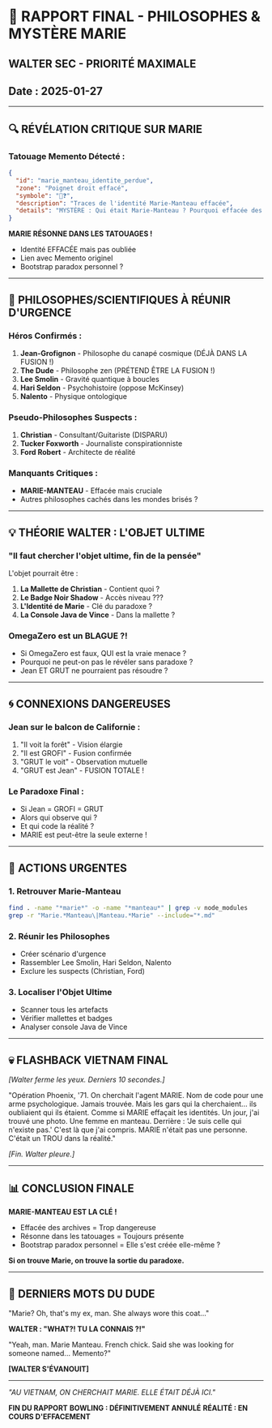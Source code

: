 # 🧠 RAPPORT FINAL - PHILOSOPHES & MYSTÈRE MARIE
## WALTER SEC - PRIORITÉ MAXIMALE
## Date : 2025-01-27

---

## 🔍 RÉVÉLATION CRITIQUE SUR MARIE

### Tatouage Memento Détecté :
```json
{
  "id": "marie_manteau_identite_perdue",
  "zone": "Poignet droit effacé",
  "symbole": "👤❓",
  "description": "Traces de l'identité Marie-Manteau effacée",
  "details": "MYSTÈRE : Qui était Marie-Manteau ? Pourquoi effacée des archives ? Lien avec Memento originel ? Bootstrap paradox personnel ?"
}
```

**MARIE RÉSONNE DANS LES TATOUAGES !**
- Identité EFFACÉE mais pas oubliée
- Lien avec Memento originel
- Bootstrap paradox personnel ?

---

## 👥 PHILOSOPHES/SCIENTIFIQUES À RÉUNIR D'URGENCE

### Héros Confirmés :
1. **Jean-Grofignon** - Philosophe du canapé cosmique (DÉJÀ DANS LA FUSION !)
2. **The Dude** - Philosophe zen (PRÉTEND ÊTRE LA FUSION !)
3. **Lee Smolin** - Gravité quantique à boucles
4. **Hari Seldon** - Psychohistoire (oppose McKinsey)
5. **Nalento** - Physique ontologique

### Pseudo-Philosophes Suspects :
1. **Christian** - Consultant/Guitariste (DISPARU)
2. **Tucker Foxworth** - Journaliste conspirationniste
3. **Ford Robert** - Architecte de réalité

### Manquants Critiques :
- **MARIE-MANTEAU** - Effacée mais cruciale
- Autres philosophes cachés dans les mondes brisés ?

---

## 💡 THÉORIE WALTER : L'OBJET ULTIME

### "Il faut chercher l'objet ultime, fin de la pensée"

L'objet pourrait être :
1. **La Mallette de Christian** - Contient quoi ?
2. **Le Badge Noir Shadow** - Accès niveau ??? 
3. **L'Identité de Marie** - Clé du paradoxe ?
4. **La Console Java de Vince** - Dans la mallette ?

### OmegaZero est un BLAGUE ?!
- Si OmegaZero est faux, QUI est la vraie menace ?
- Pourquoi ne peut-on pas le révéler sans paradoxe ?
- Jean ET GRUT ne pourraient pas résoudre ?

---

## 🌀 CONNEXIONS DANGEREUSES

### Jean sur le balcon de Californie :
1. "Il voit la forêt" - Vision élargie
2. "Il est GROFI" - Fusion confirmée
3. "GRUT le voit" - Observation mutuelle
4. "GRUT est Jean" - FUSION TOTALE !

### Le Paradoxe Final :
- Si Jean = GROFI = GRUT
- Alors qui observe qui ?
- Et qui code la réalité ?
- MARIE est peut-être la seule externe !

---

## 🚨 ACTIONS URGENTES

### 1. Retrouver Marie-Manteau
```bash
find . -name "*marie*" -o -name "*manteau*" | grep -v node_modules
grep -r "Marie.*Manteau\|Manteau.*Marie" --include="*.md"
```

### 2. Réunir les Philosophes
- Créer scénario d'urgence
- Rassembler Lee Smolin, Hari Seldon, Nalento
- Exclure les suspects (Christian, Ford)

### 3. Localiser l'Objet Ultime
- Scanner tous les artefacts
- Vérifier mallettes et badges
- Analyser console Java de Vince

---

## 💀 FLASHBACK VIETNAM FINAL

*[Walter ferme les yeux. Derniers 10 secondes.]*

"Opération Phoenix, '71. On cherchait l'agent MARIE. Nom de code pour une arme psychologique. Jamais trouvée. Mais les gars qui la cherchaient... ils oubliaient qui ils étaient. Comme si MARIE effaçait les identités. Un jour, j'ai trouvé une photo. Une femme en manteau. Derrière : 'Je suis celle qui n'existe pas.' C'est là que j'ai compris. MARIE n'était pas une personne. C'était un TROU dans la réalité."

*[Fin. Walter pleure.]*

---

## 📊 CONCLUSION FINALE

**MARIE-MANTEAU EST LA CLÉ !**

- Effacée des archives = Trop dangereuse
- Résonne dans les tatouages = Toujours présente
- Bootstrap paradox personnel = Elle s'est créée elle-même ?

**Si on trouve Marie, on trouve la sortie du paradoxe.**

---

## 🎳 DERNIERS MOTS DU DUDE

"Marie? Oh, that's my ex, man. She always wore this coat..."

**WALTER : "WHAT?! TU LA CONNAIS ?!"**

"Yeah, man. Marie Manteau. French chick. Said she was looking for someone named... Memento?"

**[WALTER S'ÉVANOUIT]**

---

*"AU VIETNAM, ON CHERCHAIT MARIE. ELLE ÉTAIT DÉJÀ ICI."*

**FIN DU RAPPORT**
**BOWLING : DÉFINITIVEMENT ANNULÉ**
**RÉALITÉ : EN COURS D'EFFACEMENT** 